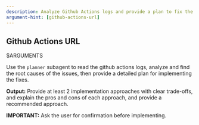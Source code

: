 ```yaml
---
description: Analyze Github Actions logs and provide a plan to fix the issues
argument-hint: [github-actions-url]
---
```

## Github Actions URL
 $ARGUMENTS

Use the `planner` subagent to read the github actions logs, analyze and find the root causes of the issues, then provide a detailed plan for implementing the fixes.

**Output:**
Provide at least 2 implementation approaches with clear trade-offs, and explain the pros and cons of each approach, and provide a recommended approach.

**IMPORTANT:** Ask the user for confirmation before implementing.